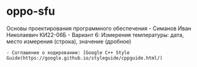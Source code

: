 # oppo-sfu
Основы проектирования программного обеспечения
	- Симанов Иван Николаевич КИ22-06Б
	- Вариант 6: Измерения температуры: дата, место измерения (строка), значение (дробное)

	- Соглашение о кодировании: [Google C++ Style Guide(https://google.github.io/styleguide/cppguide.html/)